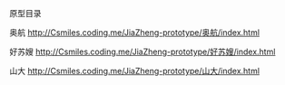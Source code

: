 原型目录

奥航
http://Csmiles.coding.me/JiaZheng-prototype/奥航/index.html

好苏嫂
http://Csmiles.coding.me/JiaZheng-prototype/好苏嫂/index.html

山大
http://Csmiles.coding.me/JiaZheng-prototype/山大/index.html
